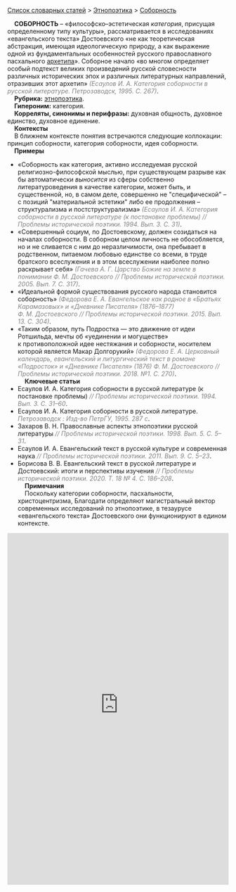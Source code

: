 <style>
st { color: Gray;
  font-style: italic;}
</style>

[Список словарных статей](https://thesaurus-dostoevsky.github.io/Thesaurus/) > [Этнопоэтика](ethnopoe.md) > [Соборность](соборность.md) 

&nbsp;&nbsp;&nbsp;&nbsp;**СОБОРНОСТЬ** – «философско–эстетическая *категория*, присущая опреде­ленному типу культуры», рассматривается в исследованиях «евангельского текста» Достоевского «не как теоретическая абстракция, имеющая идеологическую природу, а как выражение одной из фундаментальных особенностей русского православного пасхального [архетипа](архетип.md)». Соборное начало «во многом определяет особый подтекст великих произведений русской словесности различных исторических эпох и различных литературных направлений, отразивших этот архетип» <st>(Есаулов И. А. Категория соборности в русской литературе. Петрозаводск, 1995. С. 267)</st>.  
&nbsp;&nbsp;&nbsp;&nbsp;**Рубрика:** [этнопоэтика](ethnopoe.md).  
&nbsp;&nbsp;&nbsp;&nbsp;**Гипероним:** категория.  
&nbsp;&nbsp;&nbsp;&nbsp;**Корреляты, синонимы и перифразы:** духовная общность, духовное единство, духовное единение.  
&nbsp;&nbsp;&nbsp;&nbsp;**Контексты**  
&nbsp;&nbsp;&nbsp;&nbsp;В ближнем контексте понятия встречаются следующие коллокации: принцип соборности, категория соборности, идея соборности.  
&nbsp;&nbsp;&nbsp;&nbsp;**Примеры**  
* «Соборность как категория, активно исследуемая русской религиозно-философской мыслью, при существующем разрыве как бы автоматически *выносится* из сферы собственно литературоведения в качестве категории, может быть, и существенной, но, в самом деле, совершенно не "специфической" – с позиций "материальной эстетики" либо ее продолжения – структурализма и постструктурализма» <st>(Есаулов И. А. Категория соборности в русской литературе (к постановке проблемы) // Проблемы исторической поэтики. 1994. Вып. 3. С. 31)</st>.
* «Совершенный социум, по Достоевскому, должен созидаться на началах соборности. В соборном целом личность не обособляется, но и не сливается с ним до неразличимости, она пребывает в родственном, питаемом любовью единстве со всеми, в труде братского всеслужения и в этом всеслужении наиболее полно раскрывает себя» <st>(Гачева А. Г. Царство Божие на земле в понимании Ф. М. Достоевского // Проблемы исторической поэтики. 2005. Вып. 7. С. 317)</st>.
* «Идеальной формой существования русского народа становится соборность» <st>(Федорова Е. А. Евангельское как родное в «Братьях Карамазовых» и «Дневнике Писателя» (1876–1877) Ф. М. Достоевского // Проблемы исторической поэтики. 2015. Вып. 13. С. 304)</st>.
* «Таким образом, путь Подростка — это движение от идеи Ротшильда, мечты об «уединении и могуществе» к противоположной идее нестяжания и соборности, носителем которой является Макар Долгорукий» <st>(Федорова Е. А. Церковный календарь, евангельский и литургический текст в романе «Подросток» и «Дневнике Писателя» (1876) Ф. М. Достоевского // Проблемы исторической поэтики. 2018. №1. С. 270)</st>.  
&nbsp;&nbsp;&nbsp;&nbsp;**Ключевые статьи**  
* Есаулов И. А. Категория соборности в русской литературе (к постановке проблемы) <st>// Проблемы исторической поэтики. 1994. Вып. 3. С. 31–60</st>.
* Есаулов И. А. Категория соборности в русской литературе. <st>Петрозаводск : Изд-во ПетрГУ, 1995. 287 с</st>.
* Захаров В. Н. Православные аспекты этнопоэтики русской литературы <st>// Проблемы исторической поэтики. 1998. Вып. 5. С. 5–31</st>.
* Есаулов И. А. Евангельский текст в русской культуре и современная наука <st>// Проблемы исторической поэтики. 2011. Вып. 9. С. 5–23</st>.
* Борисова В. В. Евангельский текст в русской литературе и Достоевский: итоги и перспективы изучения <st>// Проблемы исторической поэтики. 2020. Т. 18 № 4. С. 186–208</st>.  <br>
&nbsp;&nbsp;&nbsp;&nbsp;**Примечания**  
&nbsp;&nbsp;&nbsp;&nbsp;Поскольку категории соборности, пасхальности, христоцентризма, Благодати определяют магистральный вектор современных исследований по этнопоэтике, в тезаурусе «евангельского текста» Достоевского они функционируют  в едином контексте.

<iframe src="https://thesaurus-dostoevsky.github.io/nk/соборность.html" style="border:0px;width:100%;height:800px" allowfullscreen="true" webkitallowfullscreen="true" mozallowfullscreen="true">
